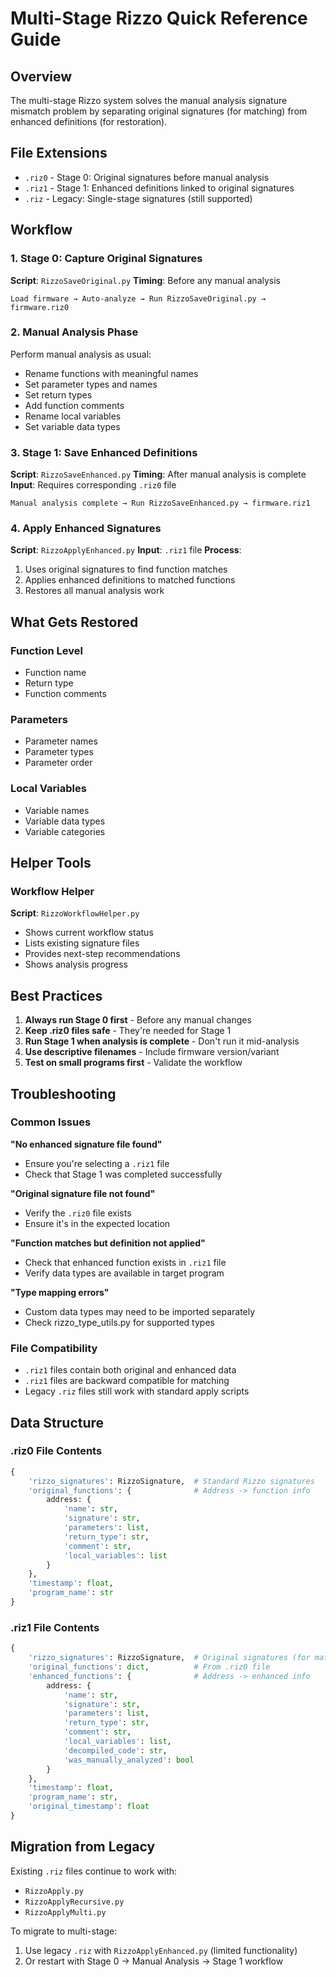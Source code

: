 # Multi-Stage Rizzo Quick Reference Guide

## Overview
The multi-stage Rizzo system solves the manual analysis signature mismatch problem by separating original signatures (for matching) from enhanced definitions (for restoration).

## File Extensions
- `.riz0` - Stage 0: Original signatures before manual analysis
- `.riz1` - Stage 1: Enhanced definitions linked to original signatures  
- `.riz`  - Legacy: Single-stage signatures (still supported)

## Workflow

### 1. Stage 0: Capture Original Signatures
**Script**: `RizzoSaveOriginal.py`
**Timing**: Before any manual analysis
```
Load firmware → Auto-analyze → Run RizzoSaveOriginal.py → firmware.riz0
```

### 2. Manual Analysis Phase
Perform manual analysis as usual:
- Rename functions with meaningful names
- Set parameter types and names
- Set return types  
- Add function comments
- Rename local variables
- Set variable data types

### 3. Stage 1: Save Enhanced Definitions
**Script**: `RizzoSaveEnhanced.py`
**Timing**: After manual analysis is complete
**Input**: Requires corresponding `.riz0` file
```
Manual analysis complete → Run RizzoSaveEnhanced.py → firmware.riz1
```

### 4. Apply Enhanced Signatures
**Script**: `RizzoApplyEnhanced.py`
**Input**: `.riz1` file
**Process**:
1. Uses original signatures to find function matches
2. Applies enhanced definitions to matched functions
3. Restores all manual analysis work

## What Gets Restored

### Function Level
- Function name
- Return type
- Function comments

### Parameters
- Parameter names
- Parameter types
- Parameter order

### Local Variables  
- Variable names
- Variable data types
- Variable categories

## Helper Tools

### Workflow Helper
**Script**: `RizzoWorkflowHelper.py`
- Shows current workflow status
- Lists existing signature files
- Provides next-step recommendations
- Shows analysis progress

## Best Practices

1. **Always run Stage 0 first** - Before any manual changes
2. **Keep .riz0 files safe** - They're needed for Stage 1
3. **Run Stage 1 when analysis is complete** - Don't run it mid-analysis
4. **Use descriptive filenames** - Include firmware version/variant
5. **Test on small programs first** - Validate the workflow

## Troubleshooting

### Common Issues

**"No enhanced signature file found"**
- Ensure you're selecting a `.riz1` file
- Check that Stage 1 was completed successfully

**"Original signature file not found"**  
- Verify the `.riz0` file exists
- Ensure it's in the expected location

**"Function matches but definition not applied"**
- Check that enhanced function exists in `.riz1` file
- Verify data types are available in target program

**"Type mapping errors"**
- Custom data types may need to be imported separately
- Check rizzo_type_utils.py for supported types

### File Compatibility

- `.riz1` files contain both original and enhanced data
- `.riz1` files are backward compatible for matching
- Legacy `.riz` files still work with standard apply scripts

## Data Structure

### .riz0 File Contents
```python
{
    'rizzo_signatures': RizzoSignature,  # Standard Rizzo signatures
    'original_functions': {              # Address -> function info
        address: {
            'name': str,
            'signature': str, 
            'parameters': list,
            'return_type': str,
            'comment': str,
            'local_variables': list
        }
    },
    'timestamp': float,
    'program_name': str
}
```

### .riz1 File Contents  
```python
{
    'rizzo_signatures': RizzoSignature,  # Original signatures (for matching)
    'original_functions': dict,          # From .riz0 file
    'enhanced_functions': {              # Address -> enhanced info
        address: {
            'name': str,
            'signature': str,
            'parameters': list,
            'return_type': str, 
            'comment': str,
            'local_variables': list,
            'decompiled_code': str,
            'was_manually_analyzed': bool
        }
    },
    'timestamp': float,
    'program_name': str,
    'original_timestamp': float
}
```

## Migration from Legacy

Existing `.riz` files continue to work with:
- `RizzoApply.py`
- `RizzoApplyRecursive.py`  
- `RizzoApplyMulti.py`

To migrate to multi-stage:
1. Use legacy `.riz` with `RizzoApplyEnhanced.py` (limited functionality)
2. Or restart with Stage 0 → Manual Analysis → Stage 1 workflow
